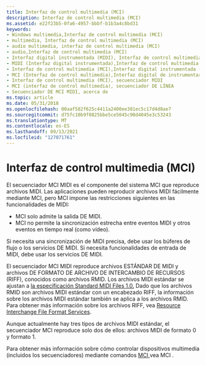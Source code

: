 ```yaml
---
title: Interfaz de control multimedia (MCI)
description: Interfaz de control multimedia (MCI)
ms.assetid: e22f23b5-0fa6-4957-bbbf-b1b3a4c8bd31
keywords:
- Windows multimedia,Interfaz de control multimedia (MCI)
- multimedia, Interfaz de control multimedia (MCI)
- audio multimedia, interfaz de control multimedia (MCI)
- audio,Interfaz de control multimedia (MCI)
- Interfaz digital instrumentada (MIDI), Interfaz de control multimedia (MCI)
- MIDI (Interfaz digital instrumentada),Interfaz de control multimedia (MCI)
- Interfaz de control multimedia (MCI),Interfaz digital instrumentada (MIDI)
- MCI (Interfaz de control multimedia),Interfaz digital de instrumentar música (MIDI)
- Interfaz de control multimedia (MCI), secuenciador MIDI
- MCI (interfaz de control multimedia), secuenciador DE LÍNEA
- Secuenciador DE MCI MIDI, acerca de
ms.topic: article
ms.date: 05/31/2018
ms.openlocfilehash: 00aaf582f625c4411a2400ee381ec5c17d4d8ae7
ms.sourcegitcommit: d75fc10b9f0825bbe5ce5045c90d4045e3c53243
ms.translationtype: MT
ms.contentlocale: es-ES
ms.lasthandoff: 09/13/2021
ms.locfileid: "127071761"
---
```

# <a name="media-control-interface-mci"></a>Interfaz de control multimedia (MCI)

El secuenciador MCI MIDI es el componente del sistema MCI que reproduce archivos MIDI. Las aplicaciones pueden reproducir archivos MIDI fácilmente mediante MCI, pero MCI impone las restricciones siguientes en las funcionalidades de MIDI:

-   MCI solo admite la salida DE MIDI.
-   MCI no permite la sincronización estrecha entre eventos MIDI y otros eventos en tiempo real (como vídeo).

Si necesita una sincronización de MIDI precisa, debe usar los búferes de flujo o los servicios DE MIDI. Si necesita funcionalidades de entrada de MIDI, debe usar los servicios DE MIDI.

El secuenciador MCI MIDI reproduce archivos ESTÁNDAR DE MIDI y archivos DE FORMATO DE ARCHIVO DE INTERCAMBIO DE RECURSOS (RIFF), conocidos como archivos RMID. Los archivos MIDI estándar se ajustan a [la especificación Standard MIDI Files 1.0.](creating-midi-files.md) Dado que los archivos RMID son archivos MIDI estándar con un encabezado RIFF, la información sobre los archivos MIDI estándar también se aplica a los archivos RMID. Para obtener más información sobre los archivos RIFF, vea [Resource Interchange File Format Services](resource-interchange-file-format-services.md).

Aunque actualmente hay tres tipos de archivos MIDI estándar, el secuenciador MCI reproduce solo dos de ellos: archivos MIDI de formato 0 y formato 1.

Para obtener más información sobre cómo controlar dispositivos multimedia (incluidos los secuenciadores) mediante comandos [MCI,](mci.md)vea MCI .

 

 




